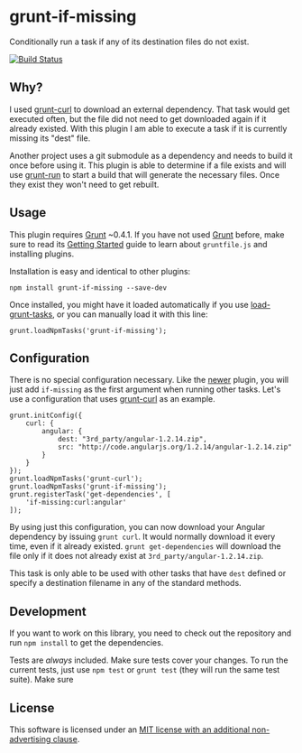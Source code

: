 grunt-if-missing
================

Conditionally run a task if any of its destination files do not exist.

[![Build Status](https://travis-ci.org/tests-always-included/grunt-if-missing.svg?branch=master)](https://travis-ci.org/tests-always-included/grunt-if-missing)


Why?
----

I used [grunt-curl] to download an external dependency.  That task would get executed often, but the file did not need to get downloaded again if it already existed.  With this plugin I am able to execute a task if it is currently missing its "dest" file.

Another project uses a git submodule as a dependency and needs to build it once before using it.  This plugin is able to determine if a file exists and will use [grunt-run] to start a build that will generate the necessary files.  Once they exist they won't need to get rebuilt.


Usage
-----

This plugin requires [Grunt] ~0.4.1.  If you have not used [Grunt] before, make sure to read its [Getting Started](http://gruntjs.com/getting-started) guide to learn about `gruntfile.js` and installing plugins.

Installation is easy and identical to other plugins:

    npm install grunt-if-missing --save-dev

Once installed, you might have it loaded automatically if you use [load-grunt-tasks], or you can manually load it with this line:

    grunt.loadNpmTasks('grunt-if-missing');


Configuration
-------------

There is no special configuration necessary.  Like the [newer] plugin, you will just add `if-missing` as the first argument when running other tasks.  Let's use a configuration that uses [grunt-curl] as an example.

    grunt.initConfig({
        curl: {
            angular: {
                dest: "3rd_party/angular-1.2.14.zip",
                src: "http://code.angularjs.org/1.2.14/angular-1.2.14.zip"
            }
        }
    });
    grunt.loadNpmTasks('grunt-curl');
    grunt.loadNpmTasks('grunt-if-missing');
    grunt.registerTask('get-dependencies', [
        'if-missing:curl:angular'
    ]);

By using just this configuration, you can now download your Angular dependency by issuing `grunt curl`.  It would normally download it every time, even if it already existed.  `grunt get-dependencies` will download the file only if it does not already exist at `3rd_party/angular-1.2.14.zip`.

This task is only able to be used with other tasks that have `dest` defined or specify a destination filename in any of the standard methods.


Development
-----------

If you want to work on this library, you need to check out the repository and run `npm install` to get the dependencies.

Tests are *always* included.  Make sure tests cover your changes.  To run the current tests, just use `npm test` or `grunt test` (they will run the same test suite).  Make sure


License
-------

This software is licensed under an [MIT license with an additional non-advertising clause](LICENSE.md).


[grunt]: http://gruntjs.com/
[grunt-curl]: https://github.com/twolfson/grunt-curl
[grunt-run]: https://github.com/spenceralger/grunt-run
[load-grunt-tasks]: https://github.com/sindresorhus/load-grunt-tasks
[newer]: https://github.com/tschaub/grunt-newer
